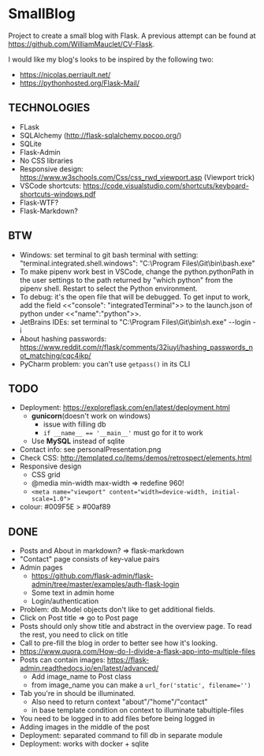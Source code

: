 # SmallBlog
Project to create a small blog with Flask. A previous attempt can be found at https://github.com/WilliamMauclet/CV-Flask.

I would like my blog's looks to be inspired by the following two: 
* https://nicolas.perriault.net/
* https://pythonhosted.org/Flask-Mail/

## TECHNOLOGIES
* FLask
* SQLAlchemy (http://flask-sqlalchemy.pocoo.org/)
* SQLite
* Flask-Admin
* No CSS libraries 
* Responsive design: https://www.w3schools.com/Css/css_rwd_viewport.asp (Viewport trick)
* VSCode shortcuts: https://code.visualstudio.com/shortcuts/keyboard-shortcuts-windows.pdf
* Flask-WTF?
* Flask-Markdown?

## BTW
* Windows: set terminal to git bash terminal with setting: "terminal.integrated.shell.windows": "C:\\Program Files\\Git\\bin\\bash.exe"
* To make pipenv work best in VSCode, change the python.pythonPath in the user settings to the path returned by "which python" from the pipenv shell. Restart to select the Python environment.
* To debug: it's the open file that will be debugged. To get input to work, add the field <<"console": "integratedTerminal">> to the launch.json of python under <<"name":"python">>.
* JetBrains IDEs: set terminal to "C:\Program Files\Git\bin\sh.exe" --login -i 
* About hashing passwords: https://www.reddit.com/r/flask/comments/32iuyl/hashing_passwords_not_matching/cqc4ikp/
* PyCharm problem: you can't use `getpass()` in its CLI

## TODO
* Deployment: https://exploreflask.com/en/latest/deployment.html
	* __gunicorn__(doesn't work on windows)
		* issue with filling db
		* `if __name__ == '__main__'` must go for it to work
	* Use __MySQL__ instead of sqlite
* Contact info: see personalPresentation.png
* Check CSS: http://templated.co/items/demos/retrospect/elements.html
* Responsive design
	* CSS grid
    * @media min-width max-width => redefine 960!
    * `<meta name="viewport" content="width=device-width, initial-scale=1.0">`
* colour: #009F5E > #00af89
    
## DONE
* Posts and About in markdown? => flask-markdown
* "Contact" page consists of key-value pairs
* Admin pages
    * https://github.com/flask-admin/flask-admin/tree/master/examples/auth-flask-login
    * Some text in admin home
    * Login/authentication
* Problem: db.Model objects don't like to get additional fields.
* Click on Post title => go to Post page
* Posts should only show title and abstract in the overview page. To read the rest, you need to click on title
* Call to pre-fill the blog in order to better see how it's looking.
* https://www.quora.com/How-do-I-divide-a-flask-app-into-multiple-files
* Posts can contain images: https://flask-admin.readthedocs.io/en/latest/advanced/
	* Add image_name to Post class
	* from image_name you can make a `url_for('static', filename='')`
* Tab you're in should be illuminated.
	* Also need to return context "about"/"home"/"contact" 
	* in base template condition on context to illuminate tabultiple-files
* You need to be logged in to add files before being logged in
* Adding images in the middle of the post
* Deployment: separated command to fill db in separate module
* Deployment: works with docker + sqlite